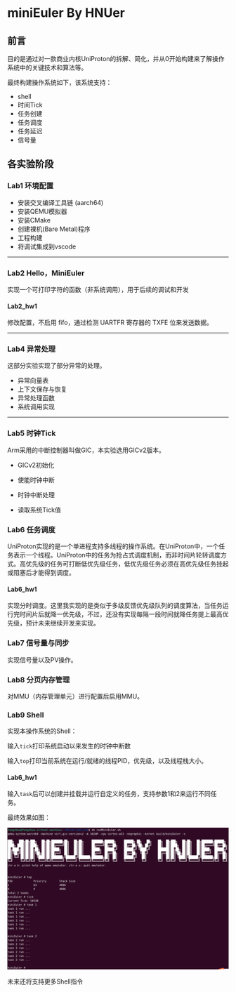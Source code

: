 # miniEuler By HNUer



## 前言

目的是通过对一款商业内核UniProton的拆解、简化，并从0开始构建来了解操作系统中的关键技术和算法等。

最终构建操作系统如下，该系统支持：

- shell
- 时间Tick
- 任务创建
- 任务调度
- 任务延迟
- 信号量



## 各实验阶段

### Lab1 环境配置

- 安装交叉编译工具链 (aarch64)
- 安装QEMU模拟器
- 安装CMake
- 创建裸机(Bare Metal)程序
- 工程构建
- 将调试集成到vscode

------



### Lab2 Hello，MiniEuler

实现一个可打印字符的函数（非系统调用），用于后续的调试和开发

#### Lab2_hw1

修改配置，不启用 fifo，通过检测 UARTFR 寄存器的 TXFE 位来发送数据。

------



### Lab4 异常处理

 这部分实验实现了部分异常的处理。

- 异常向量表
- 上下文保存与恢复
- 异常处理函数
- 系统调用实现

------



### Lab5 时钟Tick

 Arm采用的中断控制器叫做GIC，本实验选用GICv2版本。

- GICv2初始化
- 使能时钟中断

- 时钟中断处理
- 读取系统Tick值



### Lab6 任务调度

 UniProton实现的是一个单进程支持多线程的操作系统。在UniProton中，一个任务表示一个线程。UniProton中的任务为抢占式调度机制，而非时间片轮转调度方式。高优先级的任务可打断低优先级任务，低优先级任务必须在高优先级任务挂起或阻塞后才能得到调度。

#### Lab6_hw1

实现分时调度。这里我实现的是类似于多级反馈优先级队列的调度算法，当任务运行完时间片后就降一优先级，不过，还没有实现每隔一段时间就降任务提上最高优先级，预计未来继续开发来实现。



### Lab7 信号量与同步

实现信号量以及PV操作。



### Lab8 分页内存管理

对MMU（内存管理单元）进行配置后启用MMU。



### Lab9 Shell

实现本操作系统的Shell：

输入`tick`打印系统启动以来发生的时钟中断数

输入`top`打印当前系统在运行/就绪的线程PID，优先级，以及线程栈大小。

#### Lab6_hw1

输入`task`后可以创建并挂载并运行自定义的任务，支持参数1和2来运行不同任务。

最终效果如图：

![image-20240624114127386](README.assets/image-20240624114127386.png)

未来还将支持更多Shell指令
